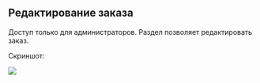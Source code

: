## Редактирование заказа

Доступ только для администраторов. Раздел позволяет редактировать заказ.

Скриншот:

<img src="/urls/images/Screenshot_93.png">